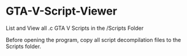 # GTA-V-Script-Viewer
List and View all .c GTA V Scripts in the /Scripts Folder

Before opening the program, copy all script decompilation files to the Scripts folder.
